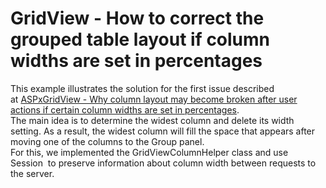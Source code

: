 # GridView - How to correct the grouped table layout if column widths are set in percentages


This example illustrates the solution for the first issue described at <a href="https://www.devexpress.com/Support/Center/p/T362981">ASPxGridView - Why column layout may become broken after user actions if certain column widths are set in percentages</a>. <br>The main idea is to determine the widest column and delete its width setting. As a result, the widest column will fill the space that appears after moving one of the columns to the Group panel. <br>For this, we implemented the GridViewColumnHelper class and use Session  to preserve information about column width between requests to the server.

<br/>


